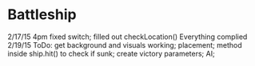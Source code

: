 # Battleship
2/17/15 4pm
fixed switch; filled out checkLocation()
Everything complied 2/19/15
ToDo: get background and visuals working; placement; method inside ship.hit() to check if sunk; create victory parameters; AI;
